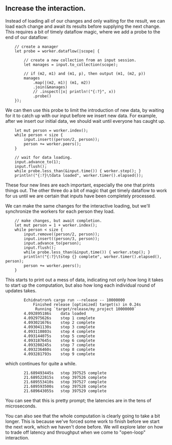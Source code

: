 ## Increase the interaction.

Instead of loading all of our changes and only waiting for the result, we can load each change and await its results before supplying the next change. This requires a bit of timely dataflow magic, where we add a probe to the end of our dataflow:

```rust,ignore
    // create a manager
    let probe = worker.dataflow(|scope| {

        // create a new collection from an input session.
        let manages = input.to_collection(scope);

        // if (m2, m1) and (m1, p), then output (m1, (m2, p))
        manages
            .map(|(m2, m1)| (m1, m2))
            .join(&manages)
            // .inspect(|x| println!("{:?}", x))
            .probe()
    });
```

We can then use this probe to limit the introduction of new data, by waiting for it to catch up with our input before we insert new data. For example, after we insert our initial data, we should wait until everyone has caught up.

```rust,ignore
    let mut person = worker.index();
    while person < size {
        input.insert((person/2, person));
        person += worker.peers();
    }

    // wait for data loading.
    input.advance_to(1);
    input.flush();
    while probe.less_than(&input.time()) { worker.step(); }
    println!("{:?}\tdata loaded", worker.timer().elapsed());
```

These four new lines are each important, especially the one that prints things out. The other three do a bit of magic that get timely dataflow to work for us until we are certain that inputs have been completely processed.

We can make the same changes for the interactive loading, but we'll synchronize the workers for each person they load.

```rust,ignore
    // make changes, but await completion.
    let mut person = 1 + worker.index();
    while person < size {
        input.remove((person/2, person));
        input.insert((person/3, person));
        input.advance_to(person);
        input.flush();
        while probe.less_than(&input.time()) { worker.step(); }
        println!("{:?}\tstep {} complete", worker.timer().elapsed(), person);
        person += worker.peers();
    }
```

This starts to print out a mess of data, indicating not only how long it takes to start up the computation, but also how long each individual round of updates takes.

```ignore
        Echidnatron% cargo run --release -- 10000000
            Finished release [optimized] target(s) in 0.24s
             Running `target/release/my_project 10000000`
        4.092895186s    data loaded
        4.092975626s    step 1 complete
        4.093021676s    step 2 complete
        4.093041130s    step 3 complete
        4.093110803s    step 4 complete
        4.093144075s    step 5 complete
        4.093187645s    step 6 complete
        4.093208245s    step 7 complete
        4.093236460s    step 8 complete
        4.093281793s    step 9 complete
```

which continues for quite a while.

```ignore
        21.689493445s   step 397525 complete
        21.689522815s   step 397526 complete
        21.689553410s   step 397527 complete
        21.689593500s   step 397528 complete
        21.689643055s   step 397529 complete
```

You can see that this is pretty prompt; the latencies are in the tens of microseconds.

You can also see that the whole computation is clearly going to take a bit longer. This is because we've forced some work to finish before we start the next work, which we haven't done before. We will explore later on how to trade off latency and throughput when we come to "open-loop" interaction.